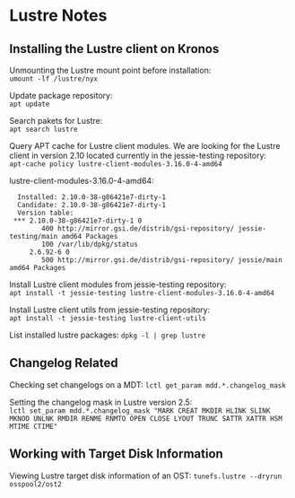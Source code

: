 # Lustre Notes

## Installing the Lustre client on Kronos

Unmounting the Lustre mount point before installation:  
`umount -lf /lustre/nyx`

Update package repository:  
`apt update`  

Search pakets for Lustre:  
`apt search lustre`  

Query APT cache for Lustre client modules.
We are looking for the Lustre client in version 2.10 located currently in the jessie-testing repository:  
`apt-cache policy lustre-client-modules-3.16.0-4-amd64`  

lustre-client-modules-3.16.0-4-amd64:
```
  Installed: 2.10.0-38-g86421e7-dirty-1
  Candidate: 2.10.0-38-g86421e7-dirty-1
  Version table:
 *** 2.10.0-38-g86421e7-dirty-1 0
        400 http://mirror.gsi.de/distrib/gsi-repository/ jessie-testing/main amd64 Packages
        100 /var/lib/dpkg/status
     2.6.92-6 0
        500 http://mirror.gsi.de/distrib/gsi-repository/ jessie/main amd64 Packages
```

Install Lustre client modules from jessie-testing repository:  
`apt install -t jessie-testing lustre-client-modules-3.16.0-4-amd64`

Install Lustre client utils from jessie-testing repository:  
`apt install -t jessie-testing lustre-client-utils`

List installed lustre packages:
`dpkg -l | grep lustre`

## Changelog Related

Checking set changelogs on a MDT:
`lctl get_param mdd.*.changelog_mask`

Setting the changelog mask in Lustre version 2.5:  
`lctl set_param mdd.*.changelog_mask "MARK CREAT MKDIR HLINK SLINK MKNOD UNLNK RMDIR RENME RNMTO OPEN CLOSE LYOUT TRUNC SATTR XATTR HSM MTIME CTIME"`

## Working with Target Disk Information

Viewing Lustre target disk information of an OST:
`tunefs.lustre --dryrun osspool2/ost2`
